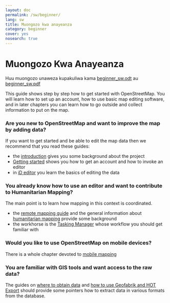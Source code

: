 ```yaml
---
layout: doc
permalink: /sw/beginner/
lang: sw
title: Muongozo kwa anayeanza
category: beginner
cover: yes
nosearch: true
---
```


Muongozo Kwa Anayeanza
================

Huu muongozo unaweza kupakuliwa kama  [beginner_sw.odt](/files/beginner_sw.odt) au [beginner_sw.pdf](/files/beginner_sw.pdf)  

This guide shows step by step how to get started with OpenStreetMap. You will learn how to set up an account, how to use basic map editing software, and in later chapters you can learn how to go outside and collect information to put on the map. 

### Are you new to OpenStreetMap and want to improve the map by adding data?

If you want to get started and be able to edit the map data then we recommend that you read these guides:
- the [introduction](/en/beginner/introduction/) gives you some background about the project
- [Getting started](/en/beginner/start-osm/) shows you how to get an account and how to invoke an editor
- in [iD editor](/en/beginner/id-editor/) you learn the basics of editing the data


### You already know how to use an editor and want to contribute to Humanitarian Mapping?

The main point is to learn how mapping in this context is coordinated.
- the [remote mapping guide](/en/coordination/HOT-Remote-Response-Guide/) and the general information about [humanitarian mapping](/en/coordination/humanitarian/) provide some background
- the workhorse is the [Tasking Manager](/en/coordination/tasking-manager3/) whose workflow you should get familiar with

### Would you like to use OpenStreetMap on mobile devices?

There is a whole chapter devoted to [mobile mapping](/en/mobile-mapping/)


### You are familiar with GIS tools and want access to the raw data?

The guides on [where to obtain data](/en/osm-data/getting-data/) and [how to use Geofabrik and HOT Export](/en/osm-data/geofabrik-and-hot-export/) should provide some pointers how to extract data in various formats from the database.